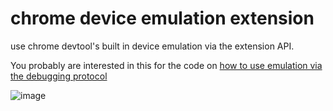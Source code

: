 chrome device emulation extension
===================

use chrome devtool's built in device emulation via the extension API.

You probably are interested in this for the code on [how to use emulation via the debugging protocol](https://github.com/paulirish/emulation-popup-ext/blob/master/app/scripts/background.js#L32)

![image](https://cloud.githubusercontent.com/assets/39191/4368873/02620452-42f4-11e4-9a55-bd332c81185a.png)

